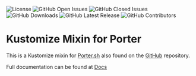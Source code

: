 ![License](https://img.shields.io/github/license/donmstewart/porter-kustomize.svg?style=popout)
![GitHub Open Issues](https://img.shields.io/github/issues-raw/donmstewart/porter-kustomize.svg?style=popout)
![GitHub Closed Issues](https://img.shields.io/github/issues-closed-raw/donmstewart/porter-kustomize.svg?style=popout)
![GitHub Downloads](https://img.shields.io/github/downloads/donmstewart/porter-kustomize/total)
![GitHub Latest Release](https://img.shields.io/github/v/release/donmstewart/porter-kustomize?include_prereleases)
![GitHub Contributors](https://img.shields.io/github/contributors/donmstewart/porter-kustomize)

# Kustomize Mixin for Porter

This is a Kustomize mixin for [Porter.sh](https://porter.sh) also found on the [GitHub]((https://github.com/deislabs/porter)) 
repository.

Full documentation can be found at [Docs]()
